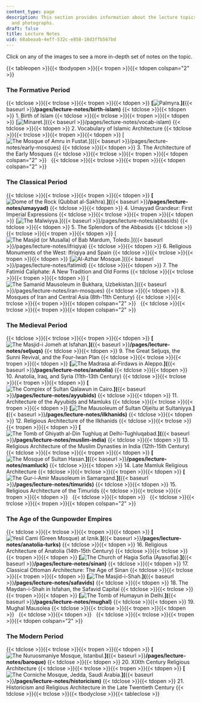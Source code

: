```yaml
---
content_type: page
description: This section provides information about the lecture topics, key concepts,
  and photographs.
draft: false
title: Lecture Notes
uid: 68abeaab-4eff-532c-e858-18d3ffb567bd
---
```

Click on any of the images to see a more in-depth set of notes on the topic.

{{< tableopen >}}{{< tbodyopen >}}{{< tropen >}}{{< tdopen colspan="2" >}}

### The Formative Period

{{< tdclose >}}{{< trclose >}}{{< tropen >}}{{< tdopen >}}
**\[**![Palmyra.](https://ocw.mit.edu/courses/architecture/4-614-religious-architecture-and-islamic-cultures-fall-2002/lecture-notes/1003thumbnail.jpg)**\](**{{< baseurl >}}**/pages/lecture-notes/birth-islam)**
{{< tdclose >}}{{< tdopen >}}
1\. Birth of Islam
{{< tdclose >}}{{< trclose >}}{{< tropen >}}{{< tdopen >}}
\[![Minaret.](https://ocw.mit.edu/courses/architecture/4-614-religious-architecture-and-islamic-cultures-fall-2002/lecture-notes/3007thumbnail.jpg)\]({{< baseurl >}}/pages/lecture-notes/vocab-islam)
{{< tdclose >}}{{< tdopen >}}
2\. Vocabulary of Islamic Architecture
{{< tdclose >}}{{< trclose >}}{{< tropen >}}{{< tdopen >}}
\[![The Mosque of Amru in Fustat.](https://ocw.mit.edu/courses/architecture/4-614-religious-architecture-and-islamic-cultures-fall-2002/lecture-notes/3010thumbnail.jpg)\]({{< baseurl >}}/pages/lecture-notes/early-mosques)
{{< tdclose >}}{{< tdopen >}}
3\. The Architecture of the Early Mosques
{{< tdclose >}}{{< trclose >}}{{< tropen >}}{{< tdopen colspan="2" >}}
 
{{< tdclose >}}{{< trclose >}}{{< tropen >}}{{< tdopen colspan="2" >}}

### The Classical Period

{{< tdclose >}}{{< trclose >}}{{< tropen >}}{{< tdopen >}}
**\[**![Dome of the Rock (Qubbat al-Sakhra).](https://ocw.mit.edu/courses/architecture/4-614-religious-architecture-and-islamic-cultures-fall-2002/lecture-notes/1005thumbnail.jpg)**\](**{{< baseurl >}}**/pages/lecture-notes/umayyad)**
{{< tdclose >}}{{< tdopen >}}
4\. Umayyad Grandeur: First Imperial Expressions
{{< tdclose >}}{{< trclose >}}{{< tropen >}}{{< tdopen >}}
\[![The Malwiyya.](https://ocw.mit.edu/courses/architecture/4-614-religious-architecture-and-islamic-cultures-fall-2002/lecture-notes/1015thumbnail.jpg)\]({{< baseurl >}}/pages/lecture-notes/abbasids)
{{< tdclose >}}{{< tdopen >}}
5\. The Splendors of the Abbasids
{{< tdclose >}}{{< trclose >}}{{< tropen >}}{{< tdopen >}}
\[![The Masjid (or Musalla) of Bab Mardum, Toledo.](https://ocw.mit.edu/courses/architecture/4-614-religious-architecture-and-islamic-cultures-fall-2002/lecture-notes/1034thumbnail.jpg)\]({{< baseurl >}}/pages/lecture-notes/ifriqiya)
{{< tdclose >}}{{< tdopen >}}
6\. Religious Monuments of the West: Ifriqiya and Spain
{{< tdclose >}}{{< trclose >}}{{< tropen >}}{{< tdopen >}}
\[![Al-Azhar Mosque.](https://ocw.mit.edu/courses/architecture/4-614-religious-architecture-and-islamic-cultures-fall-2002/lecture-notes/1036thumbnail.jpg)\]({{< baseurl >}}/pages/lecture-notes/fatimid)
{{< tdclose >}}{{< tdopen >}}
7\. The Fatimid Caliphate: A New Tradition and Old Forms
{{< tdclose >}}{{< trclose >}}{{< tropen >}}{{< tdopen >}}
\[![The Samanid Mausoleum in Bukhara, Uzbekistan.](https://ocw.mit.edu/courses/architecture/4-614-religious-architecture-and-islamic-cultures-fall-2002/lecture-notes/1054thumbnail.jpg)\]({{< baseurl >}}/pages/lecture-notes/iran-mosques)
{{< tdclose >}}{{< tdopen >}}
8\. Mosques of Iran and Central Asia (8th-11th Century)
{{< tdclose >}}{{< trclose >}}{{< tropen >}}{{< tdopen colspan="2" >}}
 
{{< tdclose >}}{{< trclose >}}{{< tropen >}}{{< tdopen colspan="2" >}}

### The Medieval Period

{{< tdclose >}}{{< trclose >}}{{< tropen >}}{{< tdopen >}}
**\[**![The Masjid-i Jomeh at Isfahan.](https://ocw.mit.edu/courses/architecture/4-614-religious-architecture-and-islamic-cultures-fall-2002/lecture-notes/1059thumbnail.jpg)**\](**{{< baseurl >}}**/pages/lecture-notes/seljuqs)**
{{< tdclose >}}{{< tdopen >}}
9\. The Great Seljuqs, the Sunni Revival, and the Four-Iwan Plan
{{< tdclose >}}{{< trclose >}}{{< tropen >}}{{< tdopen >}}
**\[**![The Madrasa al-Firdaws in Aleppo.](https://ocw.mit.edu/courses/architecture/4-614-religious-architecture-and-islamic-cultures-fall-2002/lecture-notes/1074thumbnail.jpg)**\](**{{< baseurl >}}**/pages/lecture-notes/anatolia)**
{{< tdclose >}}{{< tdopen >}}
10\. Anatolia, Iraq, and Syria (11th-13th Century)
{{< tdclose >}}{{< trclose >}}{{< tropen >}}{{< tdopen >}}
**\[**![The Complex of Sultan Qalawun in Cairo.](https://ocw.mit.edu/courses/architecture/4-614-religious-architecture-and-islamic-cultures-fall-2002/lecture-notes/1077thumbnail.jpg)**\](**{{< baseurl >}}**/pages/lecture-notes/ayyubids)**
{{< tdclose >}}{{< tdopen >}}
11\. Architecture of the Ayyubids and Mamluks
{{< tdclose >}}{{< trclose >}}{{< tropen >}}{{< tdopen >}}
**\[**![The Mausoleum of Sultan Oljeïtu at Sultaniyya.](https://ocw.mit.edu/courses/architecture/4-614-religious-architecture-and-islamic-cultures-fall-2002/lecture-notes/1085thumbnail.jpg)**\](**{{< baseurl >}}**/pages/lecture-notes/ilkhanids)**
{{< tdclose >}}{{< tdopen >}}
12\. Religious Architecture of the Ilkhanids
{{< tdclose >}}{{< trclose >}}{{< tropen >}}{{< tdopen >}}
**\[**![The Tomb of Ghiyath al-Din Tughluq at Delhi-Tughluqabad.](https://ocw.mit.edu/courses/architecture/4-614-religious-architecture-and-islamic-cultures-fall-2002/lecture-notes/1097thumbnail.jpg)**\](**{{< baseurl >}}**/pages/lecture-notes/muslim-india)**
{{< tdclose >}}{{< tdopen >}}
13\. Religious Architecture of the Muslim Dynasties in India (12th-15th Century)
{{< tdclose >}}{{< trclose >}}{{< tropen >}}{{< tdopen >}}
**\[**![The Mosque of Sultan Hasan.](https://ocw.mit.edu/courses/architecture/4-614-religious-architecture-and-islamic-cultures-fall-2002/lecture-notes/1101thumbnail.jpg)**\](**{{< baseurl >}}**/pages/lecture-notes/mamluck)**
{{< tdclose >}}{{< tdopen >}}
14\. Late Mamluk Religious Architecture
{{< tdclose >}}{{< trclose >}}{{< tropen >}}{{< tdopen >}}
**\[**![The Gur-i-Amir Mausoleum in Samarqand.](https://ocw.mit.edu/courses/architecture/4-614-religious-architecture-and-islamic-cultures-fall-2002/lecture-notes/1116thumbnail.jpg)**\](**{{< baseurl >}}**/pages/lecture-notes/timurids)**
{{< tdclose >}}{{< tdopen >}}
15\. Religious Architecture of the Timurids
{{< tdclose >}}{{< trclose >}}{{< tropen >}}{{< tdopen >}}
 
{{< tdclose >}}{{< tdopen >}}
 
{{< tdclose >}}{{< trclose >}}{{< tropen >}}{{< tdopen colspan="2" >}}

### The Age of the Gunpowder Empires

{{< tdclose >}}{{< trclose >}}{{< tropen >}}{{< tdopen >}}
**\[**![Yesil Cami (Green Mosque) at Iznik.](https://ocw.mit.edu/courses/architecture/4-614-religious-architecture-and-islamic-cultures-fall-2002/lecture-notes/1125thumbnail.jpg)**\](**{{< baseurl >}}**/pages/lecture-notes/anatolia-turks)**
{{< tdclose >}}{{< tdopen >}}
16\. Religious Architecture of Anatolia (14th-15th Century)
{{< tdclose >}}{{< trclose >}}{{< tropen >}}{{< tdopen >}}
**\[**![The Church of Hagia Sofia (Ayasofia).](https://ocw.mit.edu/courses/architecture/4-614-religious-architecture-and-islamic-cultures-fall-2002/lecture-notes/1133thumbnail.jpg)**\](**{{< baseurl >}}**/pages/lecture-notes/sinan)**
{{< tdclose >}}{{< tdopen >}}
17\. Classical Ottoman Architecture: The Age of Sinan
{{< tdclose >}}{{< trclose >}}{{< tropen >}}{{< tdopen >}}
**\[**![The Masjid-i-Shah.](https://ocw.mit.edu/courses/architecture/4-614-religious-architecture-and-islamic-cultures-fall-2002/lecture-notes/2004thumbnail.jpg)**\](**{{< baseurl >}}**/pages/lecture-notes/safavids)**
{{< tdclose >}}{{< tdopen >}}
18\. The Maydan-i-Shah in Isfahan, the Safavid Capital
{{< tdclose >}}{{< trclose >}}{{< tropen >}}{{< tdopen >}}
**\[**![The Tomb of Humayun in Delhi.](https://ocw.mit.edu/courses/architecture/4-614-religious-architecture-and-islamic-cultures-fall-2002/lecture-notes/2005thumbnail.jpg)**\](**{{< baseurl >}}**/pages/lecture-notes/mughal)**
{{< tdclose >}}{{< tdopen >}}
19\. Mughal Mausolea
{{< tdclose >}}{{< trclose >}}{{< tropen >}}{{< tdopen >}}
 
{{< tdclose >}}{{< tdopen >}}
 
{{< tdclose >}}{{< trclose >}}{{< tropen >}}{{< tdopen colspan="2" >}}

### The Modern Period

{{< tdclose >}}{{< trclose >}}{{< tropen >}}{{< tdopen >}}
**\[**![The Nuruosmaniye Mosque, Istanbul.](https://ocw.mit.edu/courses/architecture/4-614-religious-architecture-and-islamic-cultures-fall-2002/lecture-notes/2024thumbnail.jpg)**\](**{{< baseurl >}}**/pages/lecture-notes/baroque)**
{{< tdclose >}}{{< tdopen >}}
20\. XIXth Century Religious Architecture
{{< tdclose >}}{{< trclose >}}{{< tropen >}}{{< tdopen >}}
**\[**![The Corniche Mosque, Jedda, Saudi Arabia.](https://ocw.mit.edu/courses/architecture/4-614-religious-architecture-and-islamic-cultures-fall-2002/lecture-notes/2042thumbnail.jpg)**\](**{{< baseurl >}}**/pages/lecture-notes/historicism)**
{{< tdclose >}}{{< tdopen >}}
21\. Historicism and Religious Architecture in the Late Twentieth Century
{{< tdclose >}}{{< trclose >}}{{< tbodyclose >}}{{< tableclose >}}